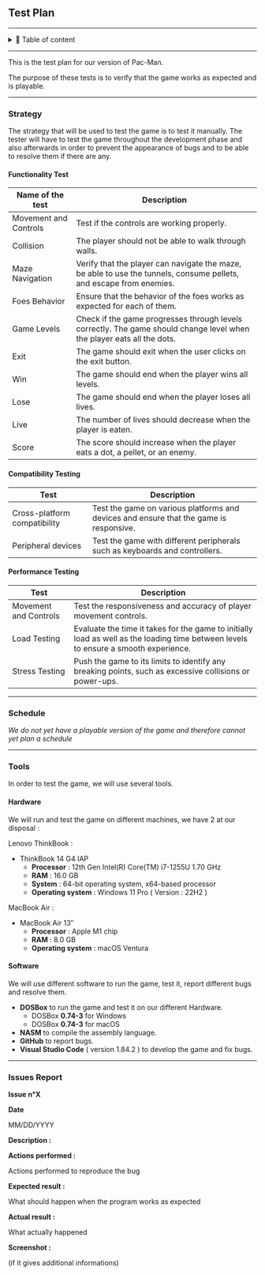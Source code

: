 ## Test Plan

---

<details>

<summary>📖 Table of content</summary>

- [Test Plan](#test-plan)
  - [Strategy](#strategy)
    - [Functionality Test](#functionality-test)
    - [Compatibility Testing](#compatibility-testing)
    - [Performance Testing](#performance-testing)
  - [Schedule](#schedule)
  - [Tools](#tools)
    - [Hardware](#hardware)
    - [Software](#software)
  - [Issues Report](#issues-report)


</details>

---

This is the test plan for our version of Pac-Man.

The purpose of these tests is to verify that the game works as expected and is playable.

---

### Strategy

The strategy that will be used to test the game is to test it manually. The tester will have to test the game throughout the development phase and also afterwards in order to prevent the appearance of bugs and to be able to resolve them if there are any.


#### Functionality Test

| Name of the test | Description |
| --- | --- |
| Movement and Controls | Test if the controls are working properly. |
| Collision | The player should not be able to walk through walls. |
| Maze Navigation | Verify that the player can navigate the maze, be able to use the tunnels, consume pellets, and escape from enemies. |
| Foes Behavior | Ensure that the behavior of the foes works as expected for each of them. |
| Game Levels | Check if the game progresses through levels correctly. The game should change level when the player eats all the dots. |
| Exit | The game should exit when the user clicks on the exit button. |
| Win | The game should end when the player wins all levels. |
| Lose | The game should end when the player loses all lives. |
| Live | The number of lives should decrease when the player is eaten. |
| Score | The score should increase when the player eats a dot, a pellet, or an enemy. |


#### Compatibility Testing

| Test | Description |
| --- | --- |
|Cross-platform compatibility | Test the game on various platforms and devices and ensure that the game is responsive. |
| Peripheral devices | Test the game with different peripherals such as keyboards and controllers. |


####  Performance Testing

| Test | Description |
| --- | --- |
| Movement and Controls | Test the responsiveness and accuracy of player movement controls. |
| Load Testing | Evaluate the time it takes for the game to initially load as well as the loading time between levels to ensure a smooth experience. |
| Stress Testing | Push the game to its limits to identify any breaking points, such as excessive collisions or power-ups. |

---

### Schedule

_We do not yet have a playable version of the game and therefore cannot yet plan a schedule_

---

### Tools

In order to test the game, we will use several tools.

#### Hardware

We will run and test the game on different machines, we have 2 at our disposal : 

Lenovo ThinkBook :
  - ThinkBook 14 G4 IAP
    - **Processor** : 12th Gen Intel(R) Core(TM) i7-1255U   1.70 GHz
    - **RAM** : 16.0 GB
    - **System** : 64-bit operating system, x64-based processor
    - **Operating system** : Windows 11 Pro ( Version : 22H2 ) 
  
MacBook Air : 
  - MacBook Air 13″
    - **Processor** : Apple M1 chip
    - **RAM** : 8.0 GB
    - **Operating system** : macOS Ventura



#### Software

We will use different software to run the game, test it, report different bugs and resolve them.

- **DOSBox** to run the game and test it on our different Hardware.
  - DOSBox **0.74-3** for Windows
  - DOSBox **0.74-3** for macOS
- **NASM** to compile the assembly language.
- **GitHub** to report bugs.
- **Visual Studio Code** ( version 1.84.2 ) to develop the game and fix bugs.

---

### Issues Report

**Issue n°X**

**Date**

MM/DD/YYYY

**Description :**

**Actions performed :**

Actions performed to reproduce the bug

**Expected result :**

What should happen when the program works as expected

**Actual result :**

What actually happened

**Screenshot :**

(if it gives additional informations)
